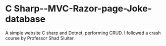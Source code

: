 # C Sharp--MVC-Razor-page-Joke-database

A simple website C sharp and Dotnet, performing CRUD.
I followed a crash course by Professor Shad Sluiter. 
